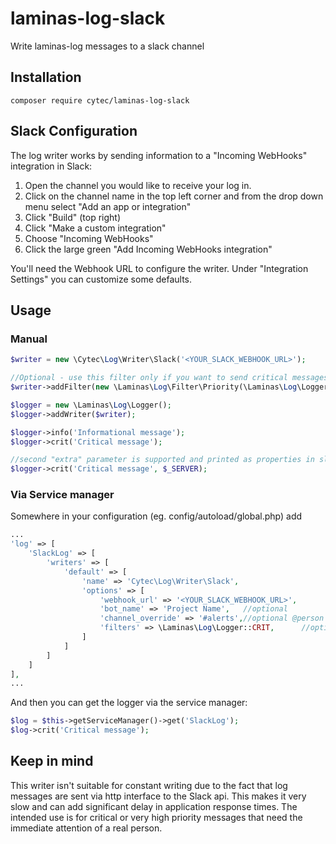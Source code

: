 # laminas-log-slack
Write laminas-log messages to a slack channel

Installation
---
```
composer require cytec/laminas-log-slack
```

Slack Configuration
---
The log writer works by sending information to a "Incoming WebHooks" integration in Slack:

1. Open the channel you would like to receive your log in.
2. Click on the channel name in the top left corner and from the drop down menu select "Add an app or integration"
3. Click "Build" (top right)
4. Click "Make a custom integration"
5. Choose "Incoming WebHooks"
6. Click the large green "Add Incoming WebHooks integration"

You'll need the Webhook URL to configure the writer. Under "Integration Settings" you can customize some defaults.

Usage
---

### Manual

```php
$writer = new \Cytec\Log\Writer\Slack('<YOUR_SLACK_WEBHOOK_URL>');

//Optional - use this filter only if you want to send critical messages to Slack
$writer->addFilter(new \Laminas\Log\Filter\Priority(\Laminas\Log\Logger::CRIT));

$logger = new \Laminas\Log\Logger();
$logger->addWriter($writer);

$logger->info('Informational message');
$logger->crit('Critical message');

//second "extra" parameter is supported and printed as properties in slack
$logger->crit('Critical message', $_SERVER);
```

### Via Service manager

Somewhere in your configuration (eg. config/autoload/global.php) add

```php
...
'log' => [
    'SlackLog' => [
        'writers' => [
            'default' => [
                'name' => 'Cytec\Log\Writer\Slack',
                'options' => [
                    'webhook_url' => '<YOUR_SLACK_WEBHOOK_URL>',
                    'bot_name' => 'Project Name',   //optional
                    'channel_override' => '#alerts',//optional @person is also supported
                    'filters' => \Laminas\Log\Logger::CRIT,      //optional - filter by priority
                ]
            ]
        ]
    ]
],
...
```

And then you can get the logger via the service manager:

```php
$log = $this->getServiceManager()->get('SlackLog');
$log->crit('Critical message');
```

Keep in mind
---
This writer isn't suitable for constant writing due to the fact that log messages are
sent via http interface to the Slack api. This makes it very slow and can add
significant delay in application response times. The intended use is for critical
or very high priority messages that need the immediate attention of a real person.